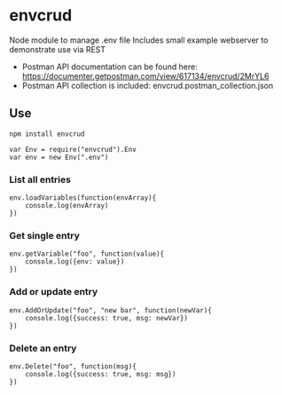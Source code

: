 # envcrud

Node module to manage .env file
Includes small example webserver to demonstrate use via REST

- Postman API documentation can be found here: https://documenter.getpostman.com/view/617134/envcrud/2MrYL6
- Postman API collection is included: envcrud.postman_collection.json

## Use
`npm install envcrud`

```
var Env = require("envcrud").Env
var env = new Env(".env")
```
### List all entries
```
env.loadVariables(function(envArray){
    console.log(envArray)
})
```
### Get single entry
```
env.getVariable("foo", function(value){
    console.log({env: value})
})
```
### Add or update entry
```
env.AddOrUpdate("foo", "new bar", function(newVar){
    console.log({success: true, msg: newVar})
})
```
### Delete an entry
```
env.Delete("foo", function(msg){
    console.log({success: true, msg: msg})
})
```